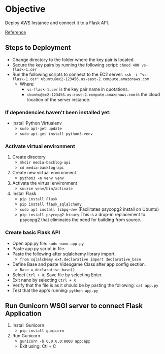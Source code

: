# Objective
Deploy AWS Instance and connect it to a Flask API.

[Reference](https://medium.com/techfront/step-by-step-visual-guide-on-deploying-a-flask-application-on-aws-ec2-8e3e8b82c4f7 )

## Steps to Deployment
* Change directory to the folder where the key pair is located
* Secure the key pairs by running the following script: `chmod 400 vs-flask-1.cer`
* Run the following scripts to connect to the EC2 server: `ssh -i "vs-flask-1.cer" ubuntu@ec2-123456.us-east-2.compute.amazonaws.com`
  - Where:
      - `vs-flask-1.cer` is the key pair name in quotations.
      - `ubuntu@ec2-123456.us-east-2.compute.amazonaws.com` is the cloud location of the server instance.

### If dependencies haven't been installed yet:
- Install Python Virtualenv
  - `sudo apt-get update`
  - `sudo apt-get install python3-venv`

### Activate virtual environment
1. Create directory
    - `mkdir media-backlog-api`
    - `cd media-backlog-api`
2. Create new virtual environment
    - `python3 -m venv venv`
3. Activate the virtual environment
    - `source venv/bin/activate`
4. Install Flask
    - `pip install Flask`
    - `pip install flask_sqlalchemy`
    - `sudo apt install libpq-dev` (Facilitates psycopg2 install on Ubuntu)
    - `pip install psycopg2-binary` This is a drop-in replacement to psycopg2 that eliminates the need for building from source.

### Create basic Flask API
- Open app.py file: `sudo nano app.py`
- Paste app.py script in file.
- Paste the following after sqlalchemy library import.
  - `from sqlalchemy.ext.declarative import declarative_base`
- Define Base and paste Videogame Class after app config section.
  - `Base = declarative_base()`
- Select `Ctrl + O`. Save file by selecting Enter.
- Exit nano by selecting `Ctrl + X`
- Verify that the file is as it should be by pasting the following: `cat app.py`
- Test that the app's running: `python app.py`

## Run Gunicorn WSGI server to connect Flask Application
1. Install Gunicorn 
    - `pip install gunicorn`
2. Run Gunicorn
    - `gunicorn -b 0.0.0.0:8000 app:app`
    - Exit using: Ctl + C
